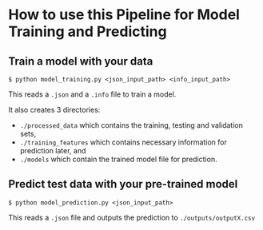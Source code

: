 # How to use this Pipeline for Model Training and Predicting

## Train a model with your data

`$ python model_training.py <json_input_path> <info_input_path>`

This reads a `.json` and a `.info` file to train a model.  

It also creates 3 directories:  
- `./processed_data` which contains the training, testing and validation sets,  
- `./training_features` which contains necessary information for prediction later, and  
- `./models` which contain the trained model file for prediction.

## Predict test data with your pre-trained model

`$ python model_prediction.py <json_input_path>`

This reads a `.json` file and outputs the prediction to `./outputs/outputX.csv`